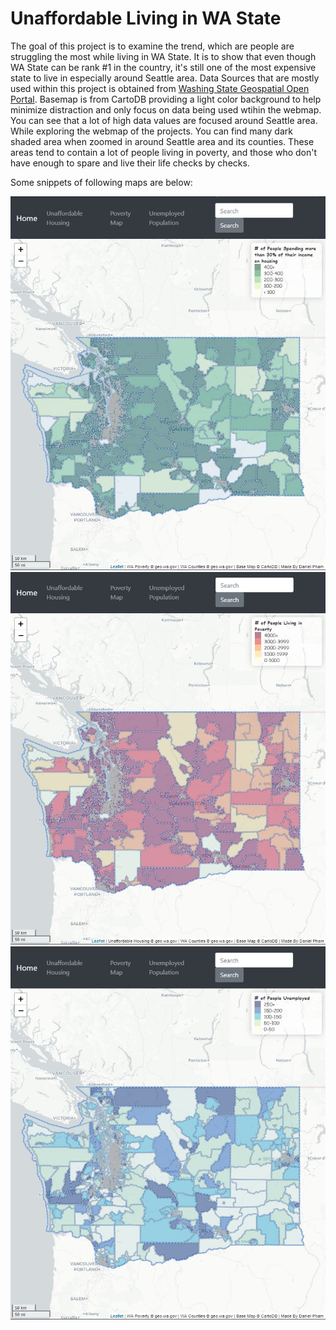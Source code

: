 # Unaffordable Living in WA State

  The goal of this project is to examine the trend, which are people are struggling the most while living in WA State. It is to show that even though WA State can be rank #1 in the country, it's still one of the most expensive state to live in especially around Seattle area. Data Sources that are mostly used within this project is obtained from [Washing State Geospatial Open Portal](https://geo.wa.gov/). Basemap is from CartoDB providing a light color background to help minimize distraction and only focus on data being used wtihin the webmap. You can see that a lot of high data values are focused around Seattle area. While exploring the webmap of the projects. You can find many dark shaded area when zoomed in around Seattle area and its counties. These areas tend to contain a lot of people living in poverty, and those who don't have enough to spare and live their life checks by checks.

  Some snippets of following maps are below:

  ![Housing](img/UnaffordableHousingMap.JPG)
  ![Poverty](img/PovertyMap.JPG)
  ![Unemployed](img/UnemployedMap.JPG)

